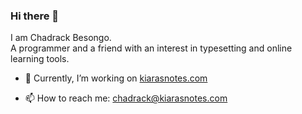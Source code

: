 ### Hi there 👋

<!--
**bscadh/bscadh** is a ✨ _special_ ✨ repository because its `README.md` (this file) appears on your GitHub profile.

Here are some ideas to get you started:
-->

I am Chadrack Besongo.<br>
A programmer and a friend with an interest in typesetting and online learning tools.

- 🔭 Currently, I’m working on [kiarasnotes.com](https://kiarasnotes.com)
<!--
- 🌱 I’m currently learning ...
- 👯 I’m looking to collaborate on ...
- 🤔 I’m looking for help with ...
- 💬 Ask me about ...
-->
- 📫 How to reach me: chadrack@kiarasnotes.com
<!--
- 😄 Pronouns: ...
- ⚡ Fun fact: ...
-->
